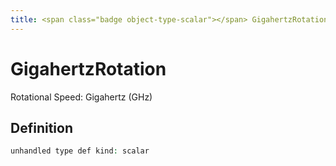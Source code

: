 ```yaml
---
title: <span class="badge object-type-scalar"></span> GigahertzRotation
---
```

# <span class="badge object-type-scalar"></span> GigahertzRotation

Rotational Speed: Gigahertz (GHz)

## Definition

```php
unhandled type def kind: scalar
```
